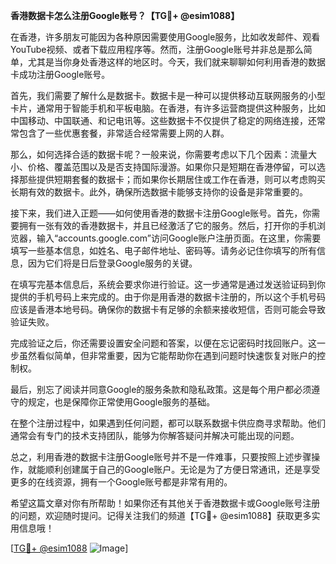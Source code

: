 **香港数据卡怎么注册Google账号？【TG💪+ @esim1088】**

在香港，许多朋友可能因为各种原因需要使用Google服务，比如收发邮件、观看YouTube视频、或者下载应用程序等。然而，注册Google账号并非总是那么简单，尤其是当你身处香港这样的地区时。今天，我们就来聊聊如何利用香港的数据卡成功注册Google账号。

首先，我们需要了解什么是数据卡。数据卡是一种可以提供移动互联网服务的小型卡片，通常用于智能手机和平板电脑。在香港，有许多运营商提供这种服务，比如中国移动、中国联通、和记电讯等。这些数据卡不仅提供了稳定的网络连接，还常常包含了一些优惠套餐，非常适合经常需要上网的人群。

那么，如何选择合适的数据卡呢？一般来说，你需要考虑以下几个因素：流量大小、价格、覆盖范围以及是否支持国际漫游。如果你只是短期在香港停留，可以选择那些提供短期套餐的数据卡；而如果你长期居住或工作在香港，则可以考虑购买长期有效的数据卡。此外，确保所选数据卡能够支持你的设备是非常重要的。

接下来，我们进入正题——如何使用香港的数据卡注册Google账号。首先，你需要拥有一张有效的香港数据卡，并且已经激活了它的服务。然后，打开你的手机浏览器，输入“accounts.google.com”访问Google账户注册页面。在这里，你需要填写一些基本信息，如姓名、电子邮件地址、密码等。请务必记住你填写的所有信息，因为它们将是日后登录Google服务的关键。

在填写完基本信息后，系统会要求你进行验证。这一步通常是通过发送验证码到你提供的手机号码上来完成的。由于你是用香港的数据卡注册的，所以这个手机号码应该是香港本地号码。确保你的数据卡有足够的余额来接收短信，否则可能会导致验证失败。

完成验证之后，你还需要设置安全问题和答案，以便在忘记密码时找回账户。这一步虽然看似简单，但非常重要，因为它能帮助你在遇到问题时快速恢复对账户的控制权。

最后，别忘了阅读并同意Google的服务条款和隐私政策。这是每个用户都必须遵守的规定，也是保障你正常使用Google服务的基础。

在整个注册过程中，如果遇到任何问题，都可以联系数据卡供应商寻求帮助。他们通常会有专门的技术支持团队，能够为你解答疑问并解决可能出现的问题。

总之，利用香港的数据卡注册Google账号并不是一件难事，只要按照上述步骤操作，就能顺利创建属于自己的Google账户。无论是为了方便日常通讯，还是享受更多的在线资源，拥有一个Google账号都是非常有用的。

希望这篇文章对你有所帮助！如果你还有其他关于香港数据卡或Google账号注册的问题，欢迎随时提问。记得关注我们的频道【TG💪+ @esim1088】获取更多实用信息哦！

[[TG💪+ @esim1088](https://t.me/s/esim1088) ![Image](https://i.postimg.cc/4NQfJmqS/Snipaste-2025-05-13-00-14-12.png)]